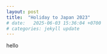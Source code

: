 ```yaml
---
layout: post
title:  "Holiday to Japan 2023"
# date:   2025-06-03 15:36:04 +0700
# categories: jekyll update
---
```


hello